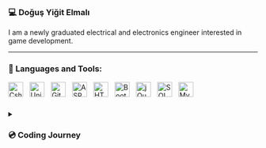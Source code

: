 ### 💻 Doğuş Yiğit Elmalı
I am a newly graduated electrical and electronics engineer interested in game development. 

---
### 🧰 Languages and Tools:
<img align="left" alt="Csharp" width="30px" style="padding-right:10px;" src= "https://cdn.jsdelivr.net/gh/devicons/devicon/icons/csharp/csharp-line.svg" />
<img align="left" alt="Unity" width="30px" style="padding-right:10px;" src= "https://cdn.jsdelivr.net/gh/devicons/devicon/icons/unity/unity-original-wordmark.svg" />
<img align="left" alt="GitHub" width="30px" style="padding-right:10px;" src= "https://cdn.jsdelivr.net/gh/devicons/devicon/icons/github/github-original-wordmark.svg" />
<img align="left" alt="ASP.Net" width="30px" style="padding-right:10px;" src="https://cdn.jsdelivr.net/gh/devicons/devicon/icons/dot-net/dot-net-original-wordmark.svg" />
<img align="left" alt="HTML5" width="30px" style="padding-right:10px;" src="https://cdn.jsdelivr.net/gh/devicons/devicon/icons/html5/html5-original-wordmark.svg" />
<img align="left" alt="Bootstrap" width="30px" style="padding-right:10px;" src="https://cdn.jsdelivr.net/gh/devicons/devicon/icons/bootstrap/bootstrap-original-wordmark.svg" />
<img align="left" alt="jQuery" width="30px" style="padding-right:10px;" src="https://cdn.jsdelivr.net/gh/devicons/devicon/icons/jquery/jquery-original-wordmark.svg" />
<img align="left" alt="SQL" width="30px" style="padding-right:10px;" src="https://cdn.jsdelivr.net/gh/devicons/devicon/icons/microsoftsqlserver/microsoftsqlserver-plain.svg" />
<img align="left" alt="MySQL" width="30px" style="padding-right:10px;" src="https://cdn.jsdelivr.net/gh/devicons/devicon/icons/mysql/mysql-original-wordmark.svg" />

<br />

#

<details>
 <summary><h3>💿 Coding Journey</h3></summary>
 I embarked on my journey as an electrical electronics engineer. As time progressed, I came to the realization that my true passion lay within the realm of gaming. After graduating from university, I decided to elevate my childhood interest in games to a more serious pursuit and delved into the world of game development. I began this exciting path by diving into Unity and learning C#. My enthusiasm for acquiring comprehensive knowledge about the game development universe continues to drive me forward.
